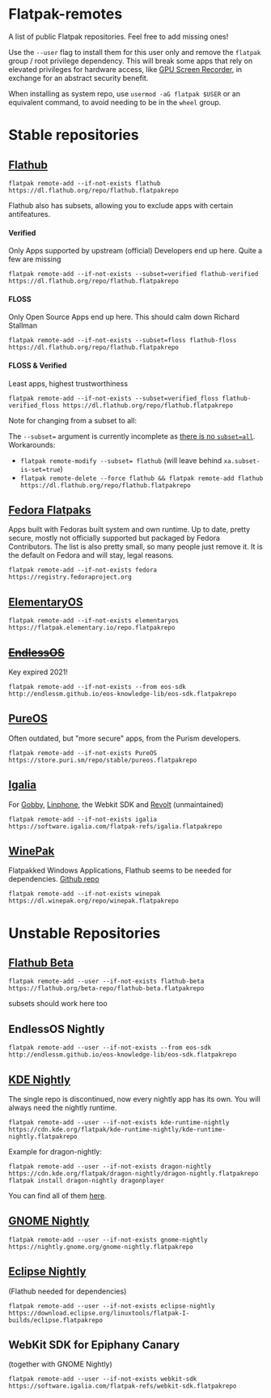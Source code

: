 # Flatpak-remotes
A list of public Flatpak repositories. Feel free to add missing ones!

Use the `--user` flag to install them for this user only and remove the `flatpak` group / root privilege dependency. This will break some apps that rely on elevated privileges for hardware access, like [GPU Screen Recorder](https://flathub.org/apps/com.dec05eba.gpu_screen_recorder), in exchange for an abstract security benefit.

When installing as system repo, use `usermod -aG flatpak $USER` or an equivalent command, to avoid needing to be in the `wheel` group.

# Stable repositories

## [Flathub](https://flathub.org)

    flatpak remote-add --if-not-exists flathub https://dl.flathub.org/repo/flathub.flatpakrepo

Flathub also has subsets, allowing you to exclude apps with certain antifeatures.

#### Verified
Only Apps supported by upstream (official) Developers end up here. Quite a few are missing

    flatpak remote-add --if-not-exists --subset=verified flathub-verified https://dl.flathub.org/repo/flathub.flatpakrepo

#### FLOSS
Only Open Source Apps end up here. This should calm down Richard Stallman

    flatpak remote-add --if-not-exists --subset=floss flathub-floss https://dl.flathub.org/repo/flathub.flatpakrepo  

#### FLOSS & Verified
Least apps, highest trustworthiness

    flatpak remote-add --if-not-exists --subset=verified_floss flathub-verified_floss https://dl.flathub.org/repo/flathub.flatpakrepo

Note for changing from a subset to all:

The `--subset=` argument is currently incomplete as [there is no `subset=all`](https://github.com/flatpak/flatpak/issues/5637). Workarounds:
- `flatpak remote-modify --subset= flathub` (will leave behind `xa.subset-is-set=true`)
- `flatpak remote-delete --force flathub && flatpak remote-add flathub https://dl.flathub.org/repo/flathub.flatpakrepo`


## [Fedora Flatpaks](https://fedoraproject.org/wiki/SIGs/Flatpak#Why_do_we_need_Fedora_Flatpaks?)
Apps built with Fedoras built system and own runtime. Up to date, pretty secure, mostly not officially supported but packaged by Fedora Contributors. The list is also pretty small, so many people just remove it. It is the default on Fedora and will stay, legal reasons.

    flatpak remote-add --if-not-exists fedora https://registry.fedoraproject.org
    
## [ElementaryOS](https://appcenter.elementary.io/)

    flatpak remote-add --if-not-exists elementaryos https://flatpak.elementary.io/repo.flatpakrepo


## ~~[EndlessOS](http://endlessm.github.io/eos-knowledge-lib/contributing)~~
Key expired 2021!

    flatpak remote-add --if-not-exists --from eos-sdk http://endlessm.github.io/eos-knowledge-lib/eos-sdk.flatpakrepo
    
    
## [PureOS](https://puri.sm/posts/introducing-flatpaks-on-pureos/)
Often outdated, but "more secure" apps, from the Purism developers.

    flatpak remote-add --if-not-exists PureOS https://store.puri.sm/repo/stable/pureos.flatpakrepo

## [Igalia](https://software.igalia.com/)
For [Gobby](https://gobby.github.io/), [Linphone](https://gobby.github.io/), the Webkit SDK and [Revolt](https://github.com/aperezdc/revolt/) (unmaintained)

    flatpak remote-add --if-not-exists igalia https://software.igalia.com/flatpak-refs/igalia.flatpakrepo

## [WinePak](https://winepak.github.io/)
Flatpakked Windows Applications, Flathub seems to be needed for dependencies. [Github repo](https://github.com/winepak/winepak)

    flatpak remote-add --if-not-exists winepak https://dl.winepak.org/repo/winepak.flatpakrepo

# Unstable Repositories

## [Flathub Beta](https://discourse.flathub.org/t/how-to-use-flathub-beta/2111)

    flatpak remote-add --user --if-not-exists flathub-beta https://flathub.org/beta-repo/flathub-beta.flatpakrepo

subsets should work here too

## EndlessOS Nightly

    flatpak remote-add --user --if-not-exists --from eos-sdk http://endlessm.github.io/eos-knowledge-lib/eos-sdk.flatpakrepo

## [KDE Nightly](https://userbase.kde.org/Tutorials/Flatpak#Nightly_KDE_apps)
The single repo is discontinued, now every nightly app has its own. You will always need the nightly runtime.

    flatpak remote-add --user --if-not-exists kde-runtime-nightly https://cdn.kde.org/flatpak/kde-runtime-nightly/kde-runtime-nightly.flatpakrepo

Example for dragon-nightly:

    flatpak remote-add --user --if-not-exists dragon-nightly https://cdn.kde.org/flatpak/dragon-nightly/dragon-nightly.flatpakrepo
    flatpak install dragon-nightly dragonplayer

You can find all of them [here](https://cdn.kde.org/flatpak). 

## [GNOME Nightly](https://wiki.gnome.org/Apps/Nightly)

    flatpak remote-add --user --if-not-exists gnome-nightly https://nightly.gnome.org/gnome-nightly.flatpakrepo
    
## [Eclipse Nightly](http://eclipse.matbooth.co.uk/flatpak/nightlies.html)
(Flathub needed for dependencies)

    flatpak remote-add --user --if-not-exists eclipse-nightly https://download.eclipse.org/linuxtools/flatpak-I-builds/eclipse.flatpakrepo

## WebKit SDK for Epiphany Canary
(together with GNOME Nightly)

    flatpak remote-add --user --if-not-exists webkit-sdk https://software.igalia.com/flatpak-refs/webkit-sdk.flatpakrepo
